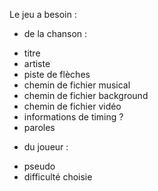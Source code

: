 Le jeu a besoin :
* de la chanson :
- titre
- artiste
- piste de flèches
- chemin de fichier musical
- chemin de fichier background
- chemin de fichier vidéo
- informations de timing ?
- paroles
* du joueur :
- pseudo
- difficulté choisie
